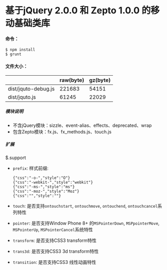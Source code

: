 # 基于jQuery 2.0.0 和 Zepto 1.0.0 的移动基础类库



#### 命令：
    
    $ npm install
    $ grunt

#### 文件大小：
    
| |   raw(byte)  |   gz(byte) |
| ---- | ---- | ---- |
|dist/jquto-debug.js| 221683 | 54151 |
|dist/jquto.js| 61245 | 22029 |

##### 模块说明
    
* 不含jQuery模块：sizzle、event-alias、effects、deprecated、wrap
* 包含Zepto模块：fx.js、fx_methods.js、touch.js

##### 扩展

$.support

* `prefix`: 样式前缀: 
    
    ```javasript
    {"css":"-o-","style":"O"} 
    {"css":"-webkit-","style":"webkit"}
    {"css":"-ms-","style":"ms"}
    {"css":"-moz-","style":"Moz"}
    {"css":"","style":""}
    ```
    
* `touch`: 是否支持`ontouchstart`, `ontouchmove`, `ontouchend`, `ontouchcancel`系列特性
* `pointer`: 是否支持Window Phone 8+ 的`MSPointerDown`, `MSPpointerMove`, `MSPointerUp`, `MSPointerCancel`系统特性
* `transform`: 是否支持CSS3 transform特性
* `trans3d`: 是否支持CSS3 3d transform特性
* `transition`: 是否支持CSS3 线性动画特性


